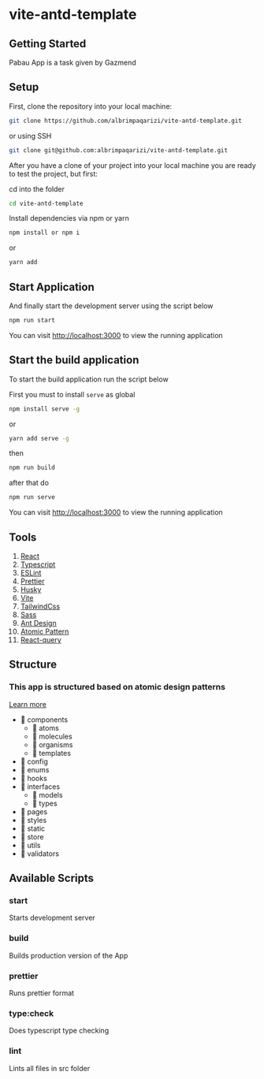 # vite-antd-template

## Getting Started

Pabau App is a task given by Gazmend

## Setup

First, clone the repository into your local machine:

```sh
git clone https://github.com/albrimpaqarizi/vite-antd-template.git
```

or using SSH

```sh
git clone git@github.com:albrimpaqarizi/vite-antd-template.git
```

After you have a clone of your project into your local machine you are ready to test the project, but first:

cd into the folder

```sh
cd vite-antd-template
```

Install dependencies via npm or yarn

```sh
npm install or npm i
```

or

```bash
yarn add
```

## Start Application

And finally start the development server using the script below

```bash
npm run start
```

You can visit <a href="http://localhost:3000">http://localhost:3000</a> to view the running application

## Start the build application

To start the build application run the script below

First you must to install `serve` as global

```sh
npm install serve -g
```

or

```bash
yarn add serve -g
```

then

```bash
npm run build
```

after that do

```bash
npm run serve
```

You can visit <a href="http://localhost:3000">http://localhost:3000</a> to view the running application

## Tools

1. [React](https://reactjs.org/)
1. [Typescript](https://www.typescriptlang.org)
1. [ESLint](https://eslint.org)
1. [Prettier](https://prettier.io)
1. [Husky](https://github.com/typicode/husky#readme)
1. [Vite](https://vitejs.dev/)
1. [TailwindCss](https://tailwindcss.com/)
1. [Sass](https://sass-lang.com/)
1. [Ant Design](https://ant.design/)
1. [Atomic Pattern ](https://atomicdesign.bradfrost.com/chapter-2/)
1. [React-query](https://react-query.tanstack.com/)

## Structure

### This app is structured based on atomic design patterns

[Learn more](https://github.com/danilowoz/react-atomic-design)

- :file_folder: components
  - :file_folder: atoms
  - :file_folder: molecules
  - :file_folder: organisms
  - :file_folder: templates
- :file_folder: config
- :file_folder: enums
- :file_folder: hooks
- :file_folder: interfaces
  - :file_folder: models
  - :file_folder: types
- :file_folder: pages
- :file_folder: styles
- :file_folder: static
- :file_folder: store
- :file_folder: utils
- :file_folder: validators

## Available Scripts

### start

Starts development server

### build

Builds production version of the App

### prettier

Runs prettier format

### type:check

Does typescript type checking

### lint

Lints all files in src folder
